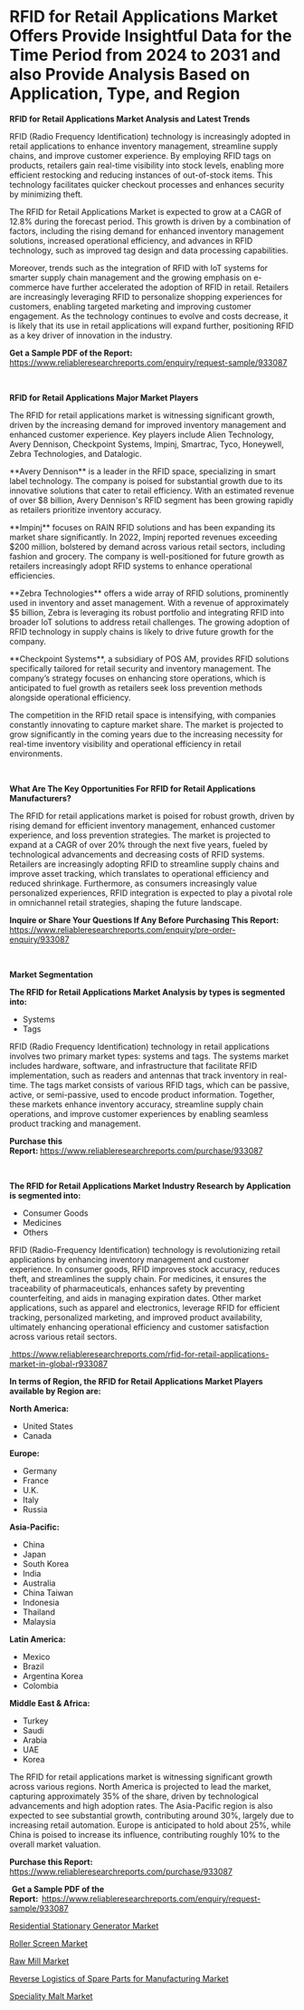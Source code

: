 <p><h1>RFID for Retail Applications Market Offers Provide Insightful Data for the Time Period from 2024 to 2031 and also Provide Analysis Based on Application, Type, and Region</h1></p><p><strong>RFID for Retail Applications Market Analysis and Latest Trends</strong></p>
<p><p>RFID (Radio Frequency Identification) technology is increasingly adopted in retail applications to enhance inventory management, streamline supply chains, and improve customer experience. By employing RFID tags on products, retailers gain real-time visibility into stock levels, enabling more efficient restocking and reducing instances of out-of-stock items. This technology facilitates quicker checkout processes and enhances security by minimizing theft.</p><p>The RFID for Retail Applications Market is expected to grow at a CAGR of 12.8% during the forecast period. This growth is driven by a combination of factors, including the rising demand for enhanced inventory management solutions, increased operational efficiency, and advances in RFID technology, such as improved tag design and data processing capabilities. </p><p>Moreover, trends such as the integration of RFID with IoT systems for smarter supply chain management and the growing emphasis on e-commerce have further accelerated the adoption of RFID in retail. Retailers are increasingly leveraging RFID to personalize shopping experiences for customers, enabling targeted marketing and improving customer engagement. As the technology continues to evolve and costs decrease, it is likely that its use in retail applications will expand further, positioning RFID as a key driver of innovation in the industry.</p></p>
<p><strong>Get a Sample PDF of the Report:&nbsp;</strong> <a href="https://www.reliableresearchreports.com/enquiry/request-sample/933087?utm_campaign=3&utm_medium=2&utm_source=Github&utm_content=ia&utm_term=03122024&utm_id=rfid-for-retail-applications">https://www.reliableresearchreports.com/enquiry/request-sample/933087</a></p>
<p>&nbsp;</p>
<p><strong>RFID for Retail Applications Major Market Players</strong></p>
<p><p>The RFID for retail applications market is witnessing significant growth, driven by the increasing demand for improved inventory management and enhanced customer experience. Key players include Alien Technology, Avery Dennison, Checkpoint Systems, Impinj, Smartrac, Tyco, Honeywell, Zebra Technologies, and Datalogic.</p><p>**Avery Dennison** is a leader in the RFID space, specializing in smart label technology. The company is poised for substantial growth due to its innovative solutions that cater to retail efficiency. With an estimated revenue of over $8 billion, Avery Dennison's RFID segment has been growing rapidly as retailers prioritize inventory accuracy.</p><p>**Impinj** focuses on RAIN RFID solutions and has been expanding its market share significantly. In 2022, Impinj reported revenues exceeding $200 million, bolstered by demand across various retail sectors, including fashion and grocery. The company is well-positioned for future growth as retailers increasingly adopt RFID systems to enhance operational efficiencies.</p><p>**Zebra Technologies** offers a wide array of RFID solutions, prominently used in inventory and asset management. With a revenue of approximately $5 billion, Zebra is leveraging its robust portfolio and integrating RFID into broader IoT solutions to address retail challenges. The growing adoption of RFID technology in supply chains is likely to drive future growth for the company.</p><p>**Checkpoint Systems**, a subsidiary of POS AM, provides RFID solutions specifically tailored for retail security and inventory management. The company’s strategy focuses on enhancing store operations, which is anticipated to fuel growth as retailers seek loss prevention methods alongside operational efficiency.</p><p>The competition in the RFID retail space is intensifying, with companies constantly innovating to capture market share. The market is projected to grow significantly in the coming years due to the increasing necessity for real-time inventory visibility and operational efficiency in retail environments.</p></p>
<p>&nbsp;</p>
<p><strong>What Are The Key Opportunities For RFID for Retail Applications Manufacturers?</strong></p>
<p><p>The RFID for retail applications market is poised for robust growth, driven by rising demand for efficient inventory management, enhanced customer experience, and loss prevention strategies. The market is projected to expand at a CAGR of over 20% through the next five years, fueled by technological advancements and decreasing costs of RFID systems. Retailers are increasingly adopting RFID to streamline supply chains and improve asset tracking, which translates to operational efficiency and reduced shrinkage. Furthermore, as consumers increasingly value personalized experiences, RFID integration is expected to play a pivotal role in omnichannel retail strategies, shaping the future landscape.</p></p>
<p><strong>Inquire or Share Your Questions If Any Before Purchasing This Report:</strong> <a href="https://www.reliableresearchreports.com/enquiry/pre-order-enquiry/933087?utm_campaign=3&utm_medium=2&utm_source=Github&utm_content=ia&utm_term=03122024&utm_id=rfid-for-retail-applications">https://www.reliableresearchreports.com/enquiry/pre-order-enquiry/933087</a></p>
<p>&nbsp;</p>
<p><strong>Market Segmentation</strong></p>
<p><strong>The RFID for Retail Applications Market Analysis by types is segmented into:</strong></p>
<p><ul><li>Systems</li><li>Tags</li></ul></p>
<p><p>RFID (Radio Frequency Identification) technology in retail applications involves two primary market types: systems and tags. The systems market includes hardware, software, and infrastructure that facilitate RFID implementation, such as readers and antennas that track inventory in real-time. The tags market consists of various RFID tags, which can be passive, active, or semi-passive, used to encode product information. Together, these markets enhance inventory accuracy, streamline supply chain operations, and improve customer experiences by enabling seamless product tracking and management.</p></p>
<p><strong>Purchase this Report:&nbsp;</strong><a href="https://www.reliableresearchreports.com/purchase/933087?utm_campaign=3&utm_medium=2&utm_source=Github&utm_content=ia&utm_term=03122024&utm_id=rfid-for-retail-applications">https://www.reliableresearchreports.com/purchase/933087</a></p>
<p>&nbsp;</p>
<p><strong>The RFID for Retail Applications Market Industry Research by Application is segmented into:</strong></p>
<p><ul><li>Consumer Goods</li><li>Medicines</li><li>Others</li></ul></p>
<p><p>RFID (Radio-Frequency Identification) technology is revolutionizing retail applications by enhancing inventory management and customer experience. In consumer goods, RFID improves stock accuracy, reduces theft, and streamlines the supply chain. For medicines, it ensures the traceability of pharmaceuticals, enhances safety by preventing counterfeiting, and aids in managing expiration dates. Other market applications, such as apparel and electronics, leverage RFID for efficient tracking, personalized marketing, and improved product availability, ultimately enhancing operational efficiency and customer satisfaction across various retail sectors.</p></p>
<p><a href="https://www.reliableresearchreports.com/rfid-for-retail-applications-market-in-global-r933087?utm_campaign=3&utm_medium=2&utm_source=Github&utm_content=ia&utm_term=03122024&utm_id=rfid-for-retail-applications">&nbsp;https://www.reliableresearchreports.com/rfid-for-retail-applications-market-in-global-r933087</a></p>
<p><strong>In terms of Region, the RFID for Retail Applications Market Players available by Region are:</strong></p>
<p>
    <p> <strong> North America: </strong>
        <ul>
            <li>United States</li>
            <li>Canada</li>
        </ul>
        </p> 
    <p> <strong> Europe: </strong>
        <ul>
            <li>Germany</li>
            <li>France</li>
            <li>U.K.</li>
            <li>Italy</li>
            <li>Russia</li>
        </ul>
        </p> 
    <p> <strong> Asia-Pacific: </strong>
        <ul>
            <li>China</li>
            <li>Japan</li>
            <li>South Korea</li>
            <li>India</li>
            <li>Australia</li>
            <li>China Taiwan</li>
            <li>Indonesia</li>
            <li>Thailand</li>
            <li>Malaysia</li>
        </ul>
        </p> 
    <p> <strong> Latin America: </strong>
        <ul>
            <li>Mexico</li>
            <li>Brazil</li>
            <li>Argentina Korea</li>
            <li>Colombia</li>
        </ul>
        </p> 
    <p> <strong> Middle East & Africa: </strong>
        <ul>
            <li>Turkey</li>
            <li>Saudi</li>
            <li>Arabia</li>
            <li>UAE</li>
            <li>Korea</li>
        </ul>
    </p>
    </p>
<p><p>The RFID for retail applications market is witnessing significant growth across various regions. North America is projected to lead the market, capturing approximately 35% of the share, driven by technological advancements and high adoption rates. The Asia-Pacific region is also expected to see substantial growth, contributing around 30%, largely due to increasing retail automation. Europe is anticipated to hold about 25%, while China is poised to increase its influence, contributing roughly 10% to the overall market valuation.</p></p>
<p><strong>Purchase this Report: </strong><a href="https://www.reliableresearchreports.com/purchase/933087?utm_campaign=3&utm_medium=2&utm_source=Github&utm_content=ia&utm_term=03122024&utm_id=rfid-for-retail-applications">https://www.reliableresearchreports.com/purchase/933087</a></p>
<p>&nbsp;<strong>Get a Sample PDF of the Report:&nbsp;&nbsp;</strong><a href="https://www.reliableresearchreports.com/enquiry/request-sample/933087?utm_campaign=3&utm_medium=2&utm_source=Github&utm_content=ia&utm_term=03122024&utm_id=rfid-for-retail-applications">https://www.reliableresearchreports.com/enquiry/request-sample/933087</a></p>
<p><strong></strong></p>
<p><p><a href="https://github.com/sca704osol/Market-Research-Report-List-1/blob/main/residential-stationary-generator-market.md?utm_campaign=3&utm_medium=2&utm_source=Github&utm_content=ia&utm_term=03122024&utm_id=rfid-for-retail-applications">Residential Stationary Generator Market</a></p><p><a href="https://issuu.com/reportprime-2/docs/roller-screen-market-size-2030.pptx?utm_campaign=3&utm_medium=2&utm_source=Github&utm_content=ia&utm_term=03122024&utm_id=rfid-for-retail-applications">Roller Screen Market</a></p><p><a href="https://issuu.com/reportprime-2/docs/raw-mill-market-size-2030.pptx?utm_campaign=3&utm_medium=2&utm_source=Github&utm_content=ia&utm_term=03122024&utm_id=rfid-for-retail-applications">Raw Mill Market</a></p><p><a href="https://github.com/nicoletavirag/Market-Research-Report-List-5/blob/main/reverse-logistics-of-spare-parts-for-manufacturing-market.md?utm_campaign=3&utm_medium=2&utm_source=Github&utm_content=ia&utm_term=03122024&utm_id=rfid-for-retail-applications">Reverse Logistics of Spare Parts for Manufacturing Market</a></p><p><a href="https://www.linkedin.com/pulse/empowering-stakeholders-insights-from-speciality-malt-td1ee?utm_campaign=3&utm_medium=2&utm_source=Github&utm_content=ia&utm_term=03122024&utm_id=rfid-for-retail-applications">Speciality Malt Market</a></p></p>